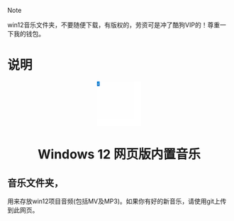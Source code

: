 > [!NOTE]
> win12音乐文件夹，不要随便下载，有版权的，劳资可是冲了酷狗VIP的！尊重一下我的钱包。
# 说明
<p align="center">
    <img src="./movie.svg" width="100" height="100">
</p>
<h1 align="center">Windows 12 网页版内置音乐</h1>
<p align="center" class="shields">

## 音乐文件夹，
用来存放win12项目音频(包括MV及MP3)。如果你有好的新音乐，请使用git上传到此网页。
